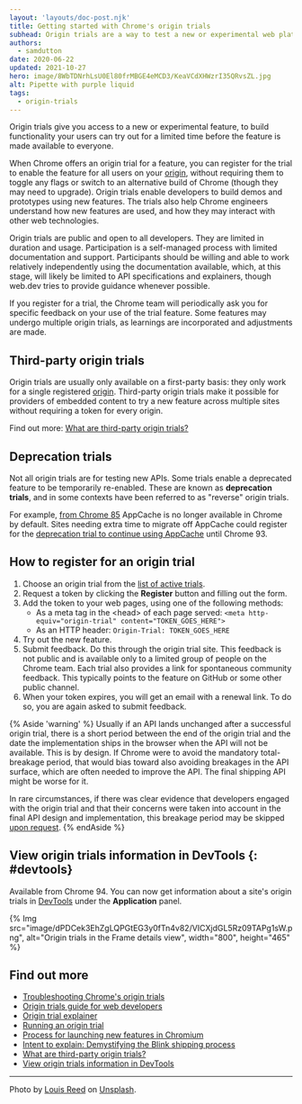 ```yaml
---
layout: 'layouts/doc-post.njk'
title: Getting started with Chrome's origin trials
subhead: Origin trials are a way to test a new or experimental web platform feature, and give feedback to the web standards community on the feature's usability, practicality, and effectiveness, before the feature is made available to all users.
authors:
  - samdutton
date: 2020-06-22
updated: 2021-10-27
hero: image/8WbTDNrhLsU0El80frMBGE4eMCD3/KeaVCdXHWzrI35QRvsZL.jpg
alt: Pipette with purple liquid
tags:
  - origin-trials
---
```


Origin trials give you access to a new or experimental feature, to build
functionality your users can try out for a limited time before the feature
is made available to everyone.

When Chrome offers an origin trial for a feature, you can register for the trial to enable
the feature for all users on your [origin](https://web.dev/same-site-same-origin/#origin),
without requiring them to toggle any flags or switch to an alternative build
of Chrome (though they may need to upgrade). Origin trials enable developers
to build demos and prototypes using new features. The trials also help Chrome engineers
understand how new features are used, and how they may interact with other web technologies.

Origin trials are public and open to all developers. They are limited in duration and
usage. Participation is a self-managed process with limited documentation and support.
Participants should be willing and able to work relatively independently using the
documentation available, which, at this stage, will likely be limited to API
specifications and explainers, though web.dev tries to provide guidance whenever
possible.

If you register for a trial, the Chrome team will periodically ask you for specific
feedback on your use of the trial feature. Some features may undergo multiple origin
trials, as learnings are incorporated and adjustments are made.


## Third-party origin trials

Origin trials are usually only available on a first-party basis: they only work for a single
registered [origin](https://web.dev/same-site-same-origin/#origin). Third-party origin trials make
it possible for providers of embedded content to try a new feature across multiple sites
without requiring a token for every origin.

Find out more: [What are third-party origin trials?](/blog/third-party-origin-trials/)


## Deprecation trials

Not all origin trials are for testing new APIs. Some trials enable a deprecated feature to be 
temporarily re-enabled. These are known as **deprecation trials**, and in some contexts have been 
referred to as "reverse" origin trials.

For example, [from Chrome 85](https://web.dev/appcache-removal/#origin-trial) AppCache is no longer 
available in Chrome by default. Sites needing extra time to migrate off AppCache could register for 
the [deprecation trial to continue using AppCache](/origintrials/#/view_trial/1776670052997660673) until Chrome 93.


## How to register for an origin trial

1. Choose an origin trial from the [list of active trials](https://developers.chrome.com/origintrials/#/trials/active).
1. Request a token by clicking the **Register** button and filling out the form.
1. Add the token to your web pages,
   using one of the following methods:
   -  As a meta tag in the &lt;head&gt; of each page served:
      `<meta http-equiv="origin-trial" content="TOKEN_GOES_HERE">`
   -  As an HTTP header:
      `Origin-Trial: TOKEN_GOES_HERE`
1. Try out the new feature.
1. Submit feedback. Do this through the origin trial site. This feedback is
   not public and is available only to a limited group of people on the Chrome
   team. Each trial also provides a link for spontaneous community feedback.
   This typically points to the feature on GitHub or some other public
   channel.
1. When your token expires, you will get an email with a renewal link.
   To do so, you are again asked to submit feedback.

{% Aside 'warning' %}
Usually if an API lands unchanged after a successful origin trial, there is a short period between the
end of the origin trial and the date the implementation ships in the browser when the API will not
be available. This is by design. If Chrome were to avoid the mandatory total-breakage period, that would
bias toward also avoiding breakages in the API surface, which are often needed to improve the API.
The final shipping API might be worse for it.

In rare circumstances, if there was clear evidence that developers engaged with the origin trial and that their
concerns were taken into account in the final API design and implementation,
this breakage period may be skipped
[upon request](https://sites.google.com/a/chromium.org/dev/blink/launching-features#sites-canvas-main-content:~:text=If%20you%20wish%20to%20skip%20the,Ship%20imply%20approval%20of%20the%20request.).
{% endAside %}

## View origin trials information in DevTools {: #devtools}

Available from Chrome 94. You can now get information about a site's origin trials in [DevTools](/docs/devtools/) under the **Application** panel.

{% Img src="image/dPDCek3EhZgLQPGtEG3y0fTn4v82/VICXjdGL5Rz09TAPg1sW.png", alt="Origin trials in the Frame details view", width="800", height="465" %}


## Find out more

-  [Troubleshooting Chrome's origin trials](/blog/origin-trial-troubleshooting)
-  [Origin trials guide for web developers](https://github.com/GoogleChrome/OriginTrials/blob/gh-pages/developer-guide.md)
-  [Origin trial explainer](https://github.com/GoogleChrome/OriginTrials/blob/gh-pages/explainer.md)
-  [Running an origin trial](https://www.chromium.org/blink/origin-trials/running-an-origin-trial)
-  [Process for launching new features in Chromium](https://www.chromium.org/blink/launching-features)
-  [Intent to explain: Demystifying the Blink shipping process](https://www.youtube.com/watch?time_continue=291&v=y3EZx_b-7tk)
-  [What are third-party origin trials?](/blog/third-party-origin-trials/)
-  [View origin trials information in DevTools](/blog/new-in-devtools-94/#origin-trials)
---

Photo by [Louis Reed](https://unsplash.com/@_louisreed) on
[Unsplash](https://unsplash.com/photos/pwcKF7L4-no).
